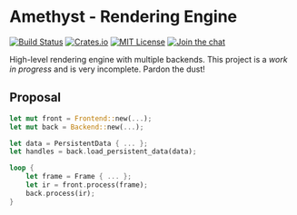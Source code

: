 # Amethyst - Rendering Engine

[![Build Status][s1]][tc] [![Crates.io][s2]][ci] [![MIT License][s3]][ml] [![Join the chat][s4]][gc]

[s1]: https://api.travis-ci.org/ebkalderon/amethyst.svg
[s2]: https://img.shields.io/badge/crates.io-0.3.1-orange.svg
[s3]: https://img.shields.io/badge/license-MIT-blue.svg
[s4]: https://badges.gitter.im/amethyst/amethyst.svg

[tc]: https://travis-ci.org/ebkalderon/amethyst/
[ci]: https://crates.io/crates/amethyst_renderer/
[ml]: https://github.com/amethyst/amethyst/blob/master/COPYING
[gc]: https://gitter.im/org/amethyst/rooms

High-level rendering engine with multiple backends. This project is a *work in
progress* and is very incomplete. Pardon the dust!

## Proposal

```rust
let mut front = Frontend::new(...);
let mut back = Backend::new(...);

let data = PersistentData { ... };
let handles = back.load_persistent_data(data);

loop {
    let frame = Frame { ... };
    let ir = front.process(frame);
    back.process(ir);
}
```
